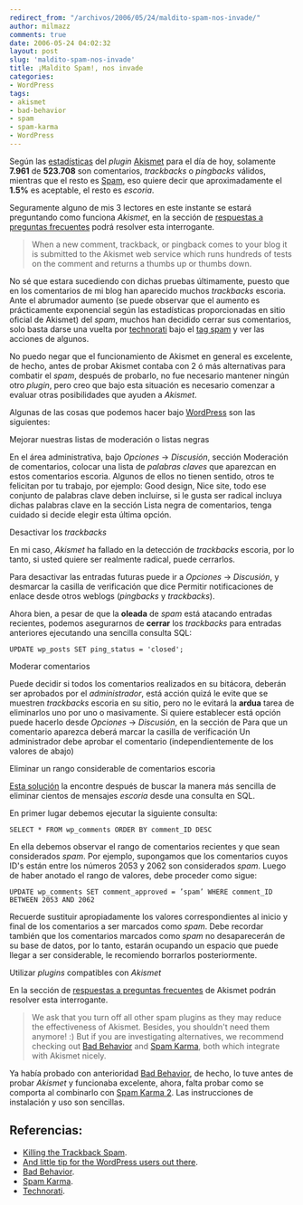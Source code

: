 ```yaml
---
redirect_from: "/archivos/2006/05/24/maldito-spam-nos-invade/"
author: milmazz
comments: true
date: 2006-05-24 04:02:32
layout: post
slug: 'maldito-spam-nos-invade'
title: ¡Maldito Spam!, nos invade
categories:
- WordPress
tags:
- akismet
- bad-behavior
- spam
- spam-karma
- WordPress
---
```


Según las [estadísticas](http://akismet.com/stats/) del _plugin_ [Akismet](http://akismet.com/) para el día de hoy, solamente **7.961** de **523.708** son comentarios, _trackbacks_ o _pingbacks_ válidos, mientras que el resto es [Spam](http://es.wikipedia.org/wiki/Spam), eso quiere decir que aproximadamente el **1.5%** es aceptable, el resto es _escoria_.

Seguramente alguno de mis 3 lectores en este instante se estará preguntando como funciona _Akismet_, en la sección de [respuestas a preguntas frecuentes](http://akismet.com/faq/) podrá resolver esta interrogante.

> When a new comment, trackback, or pingback comes to your blog it is submitted to the Akismet web service which runs hundreds of tests on the comment and returns a thumbs up or thumbs down.

No sé que estara sucediendo con dichas pruebas últimamente, puesto que en los comentarios de mi blog han aparecido muchos _trackbacks_ escoria. Ante el abrumador aumento (se puede observar que el aumento es prácticamente exponencial según las estadísticas proporcionadas en sitio oficial de Akismet) del _spam_, muchos han decidido cerrar sus comentarios, solo basta darse una vuelta por [technorati](http://technorati.com/) bajo el [tag spam](http://technorati.com/tag/spam) y ver las acciones de algunos.

No puedo negar que el funcionamiento de Akismet en general es excelente, de hecho, antes de probar Akismet contaba con 2 ó más alternativas para combatir el _spam_, después de probarlo, no fue necesario mantener ningún otro _plugin_, pero creo que bajo esta situación es necesario comenzar a evaluar otras posibilidades que ayuden a _Akismet_.

Algunas de las cosas que podemos hacer bajo [WordPress](http://www.wordpress.org) son las siguientes:

Mejorar nuestras listas de moderación o listas negras

En el área administrativa, bajo _Opciones_ -> _Discusión_, sección Moderación de comentarios, colocar una lista de _palabras claves_ que aparezcan en estos comentarios escoria. Algunos de ellos no tienen sentido, otros te felicitan por tu trabajo, por ejemplo: Good design, Nice site, todo ese conjunto de palabras clave deben incluirse, si le gusta ser radical incluya dichas palabras clave en la sección Lista negra de comentarios, tenga cuidado si decide elegir esta última opción.

Desactivar los _trackbacks_

En mi caso, _Akismet_ ha fallado en la detección de _trackbacks_ escoria, por lo tanto, si usted quiere ser realmente radical, puede cerrarlos.

Para desactivar las entradas futuras puede ir a _Opciones_ -> _Discusión_, y desmarcar la casilla de verificación que dice Permitir notificaciones de enlace desde otros weblogs (_pingbacks_ y _trackbacks_).

Ahora bien, a pesar de que la **oleada** de _spam_ está atacando entradas recientes, podemos asegurarnos de **cerrar** los _trackbacks_ para entradas anteriores ejecutando una sencilla consulta SQL:

    UPDATE wp_posts SET ping_status = 'closed';

Moderar comentarios

Puede decidir si todos los comentarios realizados en su bitácora, deberán ser aprobados por el _administrador_, está acción quizá le evite que se muestren _trackbacks_ escoria en su sitio, pero no le evitará la **ardua** tarea de eliminarlos uno por uno o masivamente. Si quiere establecer está opción puede hacerlo desde _Opciones_ -> _Discusión_, en la sección de Para que un comentario aparezca deberá marcar la casilla de verificación Un administrador debe aprobar el comentario (independientemente de los valores de abajo)

Eliminar un rango considerable de comentarios escoria

[Esta solución](http://blindmindseye.com/2006/05/23/and-little-tip-for-the-wordpress-users-out-there/) la encontre después de buscar la manera más sencilla de eliminar cientos de mensajes _escoria_ desde una consulta en SQL.

En primer lugar debemos ejecutar la siguiente consulta:

    SELECT * FROM wp_comments ORDER BY comment_ID DESC

En ella debemos observar el rango de comentarios recientes y que sean considerados _spam_. Por ejemplo, supongamos que los comentarios cuyos ID's están entre los números 2053 y 2062 son considerados _spam_. Luego de haber anotado el rango de valores, debe proceder como sigue:

    UPDATE wp_comments SET comment_approved = ’spam’ WHERE comment_ID BETWEEN 2053 AND 2062

Recuerde sustituir apropiadamente los valores correspondientes al inicio y final de los comentarios a ser marcados como _spam_. Debe recordar también que los comentarios marcados como _spam_ no desaparecerán de su base de datos, por lo tanto, estarán ocupando un espacio que puede llegar a ser considerable, le recomiendo borrarlos posteriormente.

Utilizar _plugins_ compatibles con _Akismet_

En la sección de [respuestas a preguntas frecuentes](http://akismet.com/faq/) de Akismet podrán resolver esta interrogante.

> We ask that you turn off all other spam plugins as they may reduce the effectiveness of Akismet. Besides, you shouldn't need them anymore! :) But if you are investigating alternatives, we recommend checking out [Bad Behavior](http://www.ioerror.us/software/bad-behavior/) and [Spam Karma](http://unknowngenius.com/blog/wordpress/spam-karma/), both which integrate with Akismet nicely.

Ya había probado con anterioridad [Bad Behavior](http://www.ioerror.us/software/bad-behavior/), de hecho, lo tuve antes de probar _Akismet_ y funcionaba excelente, ahora, falta probar como se comporta al combinarlo con [Spam Karma 2](http://unknowngenius.com/blog/wordpress/spam-karma/). Las instrucciones de instalación y uso son sencillas.

## Referencias:

  * [Killing the Trackback Spam](http://www.wynia.org/wordpress/2006/05/23/killing-the-trackback-spam/).
  * [And little tip for the WordPress users out there](http://blindmindseye.com/2006/05/23/and-little-tip-for-the-wordpress-users-out-there/).
  * [Bad Behavior](http://www.homelandstupidity.us/software/bad-behavior/).
  * [Spam Karma](http://unknowngenius.com/blog/wordpress/spam-karma/).
  * [Technorati](http://technorati.com/tag/spam).
